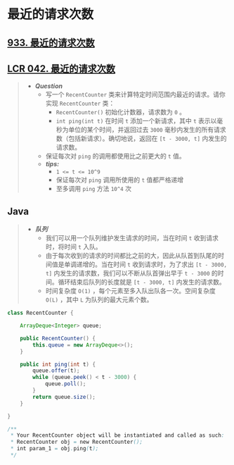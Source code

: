 # 最近的请求次数

## [933. 最近的请求次数](https://leetcode.cn/problems/number-of-recent-calls/)

## [LCR 042. 最近的请求次数](https://leetcode.cn/problems/H8086Q/)

> - ***Question***
>   - 写一个 `RecentCounter` 类来计算特定时间范围内最近的请求。请你实现 `RecentCounter` 类：
>     - `RecentCounter()` 初始化计数器，请求数为 `0` 。
>     - `int ping(int t)` 在时间 `t` 添加一个新请求，其中 `t` 表示以毫秒为单位的某个时间，并返回过去 `3000` 毫秒内发生的所有请求数（包括新请求）。确切地说，返回在 `[t - 3000, t]` 内发生的请求数。
>   - 保证每次对 `ping` 的调用都使用比之前更大的 `t` 值。
>   - ***tips:***
>     - `1 <= t <= 10^9`
>     - 保证每次对 `ping` 调用所使用的 `t` 值都严格递增
>     - 至多调用 `ping` 方法 `10^4` 次

## Java

> - ***队列***
>   - 我们可以用一个队列维护发生请求的时间，当在时间 `t` 收到请求时，将时间 `t` 入队。
>   - 由于每次收到的请求的时间都比之前的大，因此从队首到队尾的时间值是单调递增的。当在时间 `t` 收到请求时，为了求出 `[t - 3000, t]` 内发生的请求数，我们可以不断从队首弹出早于 `t - 3000` 的时间。循环结束后队列的长度就是 `[t - 3000, t]` 内发生的请求数。
>   - 时间复杂度 `O(1)` ，每个元素至多入队出队各一次。空间复杂度 `O(L)` ，其中 `L` 为队列的最大元素个数。

```java
class RecentCounter {

    ArrayDeque<Integer> queue;

    public RecentCounter() {
        this.queue = new ArrayDeque<>();
    }

    public int ping(int t) {
        queue.offer(t);
        while (queue.peek() < t - 3000) {
            queue.poll();
        }
        return queue.size();
    }

}

/**
 * Your RecentCounter object will be instantiated and called as such:
 * RecentCounter obj = new RecentCounter();
 * int param_1 = obj.ping(t);
 */
```
